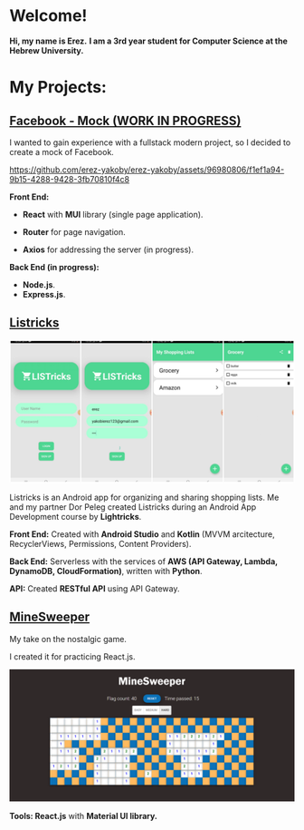 # Welcome!

**Hi, my name is Erez.**
**I am a 3rd year student for Computer Science at the Hebrew University.** 


# My Projects:

## [Facebook - Mock (WORK IN PROGRESS)](https://github.com/erez-yakoby/Facebook-Mock.git)
I wanted to gain experience with a fullstack modern project, so I decided to create a mock of Facebook.

https://github.com/erez-yakoby/erez-yakoby/assets/96980806/f1ef1a94-9b15-4288-9428-3fb70810f4c8


**Front End:** 
- **React** with **MUI** library (single page application). 

- **Router** for page navigation.

- **Axios** for addressing the server (in progress).

**Back End (in progress):** 
- **Node.js**.
- **Express.js**.





## [Listricks](https://github.com/erez-yakoby/Listricks.git)
![alt text](https://github.com/erez-yakoby/Listricks/blob/main/screenShots/collage.jpg?raw=true)

Listricks is an Android app for organizing and sharing shopping lists.
Me and my partner Dor Peleg created Listricks during an Android App Development course by **Lightricks**.

**Front End:** Created with **Android Studio** and **Kotlin** (MVVM arcitecture, RecyclerViews, Permissions, Content Providers). 

**Back End:** Serverless with the services of **AWS (API Gateway, Lambda, DynamoDB, CloudFormation)**, written with **Python**. 

**API:** Created **RESTful API** using API Gateway.


## [MineSweeper](https://github.com/erez-yakoby/MineSweeper.git)

My take on the nostalgic game.

I created it for practicing React.js.

![alt text](https://github.com/erez-yakoby/MineSweeper/blob/main/screenShots/game.png?raw=true)


**Tools: React.js** with **Material UI library.**
